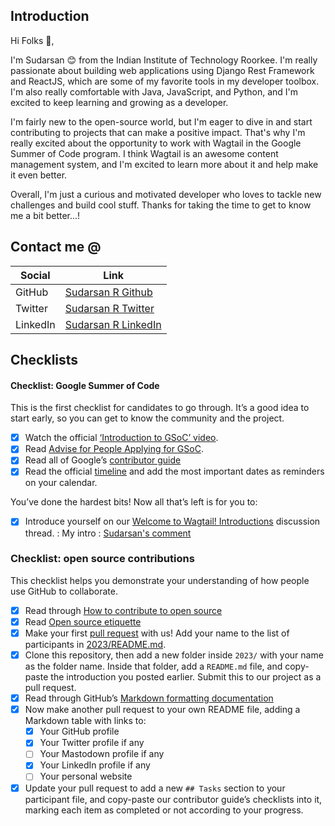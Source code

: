 ## Introduction 

Hi Folks :rocket:,

I'm Sudarsan :blush: from the Indian Institute of Technology Roorkee. I'm really passionate about building web applications using Django Rest Framework and ReactJS, which are some of my favorite tools in my developer toolbox. I'm also really comfortable with Java, JavaScript, and Python, and I'm excited to keep learning and growing as a developer.

I'm fairly new to the open-source world, but I'm eager to dive in and start contributing to projects that can make a positive impact. That's why I'm really excited about the opportunity to work with Wagtail in the Google Summer of Code program. I think Wagtail is an awesome content management system, and I'm excited to learn more about it and help make it even better.

Overall, I'm just a curious and motivated developer who loves to tackle new challenges and build cool stuff. Thanks for taking the time to get to know me a bit better...!

## Contact me @


| Social      | Link                                                              |
| ----------- | ------------------------------------------------------------------|
| GitHub      | [Sudarsan R Github](https://github.com/fieryfalcon)               |
| Twitter     | [Sudarsan R Twitter](https://twitter.com/SudarsanR14)             |
| LinkedIn    | [Sudarsan R LinkedIn](https://www.linkedin.com/in/sudarsan-r-47440924a/)   |


## Checklists

#### Checklist: Google Summer of Code

This is the first checklist for candidates to go through. It’s a good idea to start early, so you can get to know the community and the project.

- [x] Watch the official [‘Introduction to GSoC’ video](https://www.youtube.com/watch?v=7jD2tChhrWM&feature=youtu.be).
- [x] Read [Advise for People Applying for GSoC](https://developers.google.com/open-source/gsoc/help/student-advice).
- [x] Read all of Google’s [contributor guide](https://google.github.io/gsocguides/student/)
- [x] Read the official [timeline](https://developers.google.com/open-source/gsoc/timeline) and add the most important dates as reminders on your calendar.

You’ve done the hardest bits! Now all that’s left is for you to:

- [x] Introduce yourself on our [Welcome to Wagtail! Introductions](https://github.com/wagtail/gsoc/discussions/1) discussion thread.
       : My intro : [Sudarsan's comment](https://github.com/wagtail/gsoc/discussions/1?sort=new#discussioncomment-5379678)

### Checklist: open source contributions

This checklist helps you demonstrate your understanding of how people use GitHub to collaborate.

- [x] Read through [How to contribute to open source](https://opensource.guide/how-to-contribute/)
- [x] Read [Open source etiquette](https://developer.mozilla.org/en-US/docs/MDN/Community/Open_source_etiquette)
- [x] Make your first [pull request](https://docs.github.com/en/pull-requests/collaborating-with-pull-requests/proposing-changes-to-your-work-with-pull-requests/creating-a-pull-request) with us! Add your name to the list of participants in [2023/README.md](2023/README.md).
- [x] Clone this repository, then add a new folder inside `2023/` with your name as the folder name. Inside that folder, add a `README.md` file, and copy-paste the introduction you posted earlier. Submit this to our project as a pull request.
- [x] Read through GitHub’s [Markdown formatting documentation](https://docs.github.com/en/get-started/writing-on-github/getting-started-with-writing-and-formatting-on-github/basic-writing-and-formatting-syntax)
- [x] Now make another pull request to your own README file, adding a Markdown table with links to:
  - [x] Your GitHub profile
  - [x] Your Twitter profile if any
  - [ ] Your Mastodown profile if any
  - [x] Your LinkedIn profile if any
  - [ ] Your personal website
- [x] Update your pull request to add a new `## Tasks` section to your participant file, and copy-paste our contributor guide’s checklists into it, marking each item as completed or not according to your progress.
